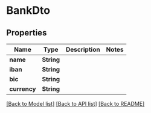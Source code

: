 # BankDto

## Properties

Name | Type | Description | Notes
------------ | ------------- | ------------- | -------------
**name** | **String** |  | 
**iban** | **String** |  | 
**bic** | **String** |  | 
**currency** | **String** |  | 

[[Back to Model list]](../README.md#documentation-for-models) [[Back to API list]](../README.md#documentation-for-api-endpoints) [[Back to README]](../README.md)


